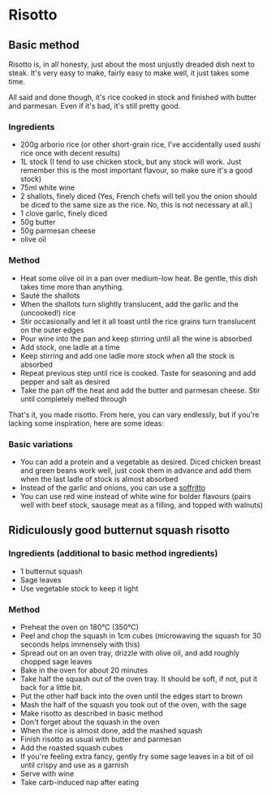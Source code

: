 # Risotto

## Basic method

Risotto is, in all honesty, just about the most unjustly dreaded dish next to steak. It's very easy to make, fairly easy to make well, it just takes some time.

All said and done though, it's rice cooked in stock and finished with butter and parmesan. Even if it's bad, it's still pretty good.

### Ingredients
- 200g arborio rice (or other short-grain rice, I've accidentally used sushi rice once with decent results)
- 1L stock (I tend to use chicken stock, but any stock will work. Just remember this is the most important flavour, so make sure it's a good stock)
- 75ml white wine
- 2 shallots, finely diced (Yes, French chefs will tell you the onion should be diced to the same size as the rice. No, this is not necessary at all.)
- 1 clove garlic, finely diced
- 50g butter
- 50g parmesan cheese
- olive oil

### Method
- Heat some olive oil in a pan over medium-low heat. Be gentle, this dish takes time more than anything.
- Sauté the shallots
- When the shallots turn slightly translucent, add the garlic and the (uncooked!) rice
- Stir occasionally and let it all toast until the rice grains turn translucent on the outer edges
- Pour wine into the pan and keep stirring until all the wine is absorbed
- Add stock, one ladle at a time
- Keep stirring and add one ladle more stock when all the stock is absorbed
- Repeat previous step until rice is cooked. Taste for seasoning and add pepper and salt as desired
- Take the pan off the heat and add the butter and parmesan cheese. Stir until completely melted through

That's it, you made risotto. From here, you can vary endlessly, but if you're lacking some inspiration, here are some ideas:

### Basic variations
- You can add a protein and a vegetable as desired. Diced chicken breast and green beans work well, just cook them in advance and add them when the last ladle of stock is almost absorbed
- Instead of the garlic and onions, you can use a [soffritto](soffritto.md)
- You can use red wine instead of white wine for bolder flavours (pairs well with beef stock, sausage meat as a filling, and topped with walnuts)


## Ridiculously good butternut squash risotto

### Ingredients (additional to basic method ingredients)
- 1 butternut squash
- Sage leaves
- Use vegetable stock to keep it light

### Method
- Preheat the oven on 180°C (350°C)
- Peel and chop the squash in 1cm cubes (microwaving the squash for 30 seconds helps immensely with this)
- Spread out on an oven tray, drizzle with olive oil, and add roughly chopped sage leaves
- Bake in the oven for about 20 minutes
- Take half the squash out of the oven tray. It should be soft, if not, put it back for a little bit.
- Put the other half back into the oven until the edges start to brown
- Mash the half of the squash you took out of the oven, with the sage
- Make risotto as described in basic method
- Don't forget about the squash in the oven
- When the rice is almost done, add the mashed squash
- Finish risotto as usual with butter and parmesan
- Add the roasted squash cubes
- If you're feeling extra fancy, gently fry some sage leaves in a bit of oil until crispy and use as a garnish
- Serve with wine
- Take carb-induced nap after eating
